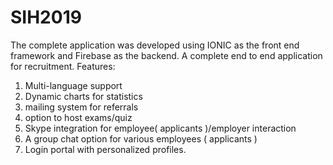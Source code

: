 # SIH2019
The complete application was developed using IONIC as the front end framework and Firebase as the backend. A complete end to end application for recruitment. Features: 
1) Multi-language support 
2) Dynamic charts for statistics 
3) mailing system for referrals 
4) option to host exams/quiz 
5) Skype integration for employee( applicants )/employer interaction 
6) A group chat option for various employees ( applicants )  
7) Login portal with personalized profiles.
